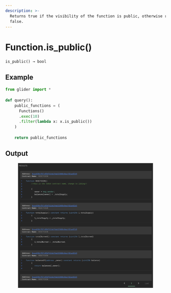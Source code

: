 ```yaml
---
description: >-
  Returns true if the visibility of the function is public, otherwise returns
  false.
---
```


# Function.is\_public()

`is_public() → bool`

## Example

```python
from glider import *

def query():
    public_functions = (
      Functions()
      .exec(10)
      .filter(lambda x: x.is_public())
    )

    return public_functions
```

## Output

<figure><img src="../../../.gitbook/assets/image (6) (1) (1) (1) (1) (1).png" alt=""><figcaption></figcaption></figure>
